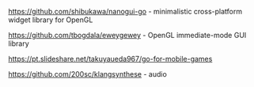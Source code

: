 
https://github.com/shibukawa/nanogui-go - minimalistic cross-platform widget library for OpenGL

https://github.com/tbogdala/eweygewey - OpenGL immediate-mode GUI library

https://pt.slideshare.net/takuyaueda967/go-for-mobile-games

https://github.com/200sc/klangsynthese - audio
